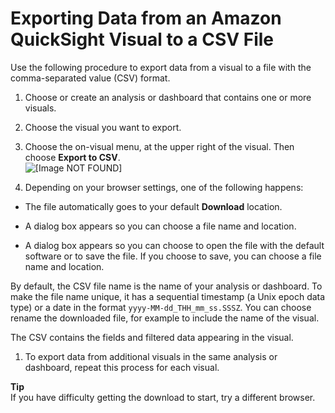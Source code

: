 # Exporting Data from an Amazon QuickSight Visual to a CSV File<a name="export-visual-to-csv"></a>

Use the following procedure to export data from a visual to a file with the comma\-separated value \(CSV\) format\.

1. Choose or create an analysis or dashboard that contains one or more visuals\. 

1. Choose the visual you want to export\. 

1.  Choose the on\-visual menu, at the upper right of the visual\. Then choose **Export to CSV**\.   
![\[Image NOT FOUND\]](http://docs.aws.amazon.com/quicksight/latest/user/images/export-visual-to-csv.png)

1.  Depending on your browser settings, one of the following happens: 

   +  The file automatically goes to your default **Download** location\. 

   +  A dialog box appears so you can choose a file name and location\. 

   +  A dialog box appears so you can choose to open the file with the default software or to save the file\. If you choose to save, you can choose a file name and location\. 

   By default, the CSV file name is the name of your analysis or dashboard\. To make the file name unique, it has a sequential timestamp \(a Unix epoch data type\) or a date in the format `yyyy-MM-dd_THH_mm_ss.SSSZ`\. You can choose rename the downloaded file, for example to include the name of the visual\. 

   The CSV contains the fields and filtered data appearing in the visual\. 

1. To export data from additional visuals in the same analysis or dashboard, repeat this process for each visual\. 

**Tip**  
If you have difficulty getting the download to start, try a different browser\.